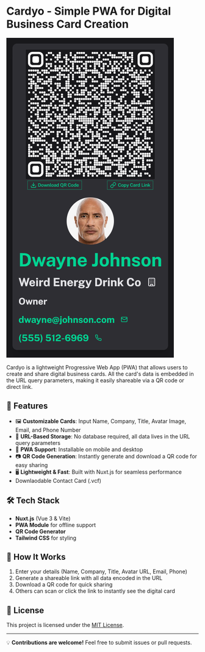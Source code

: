 # Cardyo - Simple PWA for Digital Business Card Creation

![Cardyo Screenshot](screenshot.png)

Cardyo is a lightweight Progressive Web App (PWA) that allows users to create and share digital business cards. All the card's data is embedded in the URL query parameters, making it easily shareable via a QR code or direct link.  

## 🚀 Features  

- 🖼️ **Customizable Cards**: Input Name, Company, Title, Avatar Image, Email, and Phone Number  
- 🔗 **URL-Based Storage**: No database required, all data lives in the URL query parameters  
- 📱 **PWA Support**: Installable on mobile and desktop  
- 📷 **QR Code Generation**: Instantly generate and download a QR code for easy sharing  
- 🖥️ **Lightweight & Fast**: Built with Nuxt.js for seamless performance
- Downlaodable Contact Card (.vcf)

## 🛠️ Tech Stack  

- **Nuxt.js** (Vue 3 & Vite)  
- **PWA Module** for offline support  
- **QR Code Generator**  
- **Tailwind CSS** for styling  



## 🔄 How It Works  

1. Enter your details (Name, Company, Title, Avatar URL, Email, Phone)  
2. Generate a shareable link with all data encoded in the URL  
3. Download a QR code for quick sharing  
4. Others can scan or click the link to instantly see the digital card  

## 📜 License  

This project is licensed under the [MIT License](LICENSE).  

---

💡 **Contributions are welcome!** Feel free to submit issues or pull requests.  
